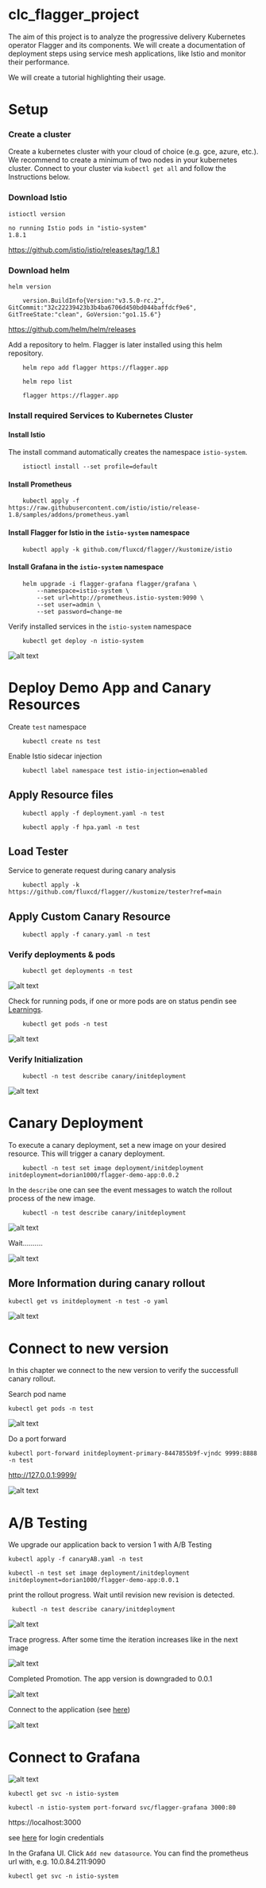 # clc_flagger_project

The aim of this project is to analyze the progressive delivery Kubernetes operator Flagger and its components. We will create a documentation of deployment steps using service mesh applications, like Istio and monitor their performance. 

We will create a tutorial highlighting their usage. 

# Setup

### Create a cluster 

Create a kubernetes cluster with your cloud of choice (e.g. gce, azure, etc.). We recommend to create a minimum of two nodes in your kubernetes cluster.
Connect to your cluster via `kubectl get all` and follow the Instructions below.

### Download Istio

`istioctl version`

```
no running Istio pods in "istio-system"
1.8.1
```

https://github.com/istio/istio/releases/tag/1.8.1

### Download helm

`helm version`

```
    version.BuildInfo{Version:"v3.5.0-rc.2", GitCommit:"32c22239423b3b4ba6706d450bd044baffdcf9e6", GitTreeState:"clean", GoVersion:"go1.15.6"}
```

https://github.com/helm/helm/releases

Add a repository to helm. Flagger is later installed using this helm repository.

```
    helm repo add flagger https://flagger.app
```

```
    helm repo list

    flagger https://flagger.app
```

### Install required Services to Kubernetes Cluster

#### Install Istio

The install command automatically creates the namespace  `istio-system`.

```source
    istioctl install --set profile=default
```

#### Install Prometheus

```source
    kubectl apply -f https://raw.githubusercontent.com/istio/istio/release-1.8/samples/addons/prometheus.yaml
```

#### Install Flagger for Istio in the `istio-system` namespace
```source
    kubectl apply -k github.com/fluxcd/flagger//kustomize/istio
```

#### Install Grafana in the `istio-system` namespace

```source
    helm upgrade -i flagger-grafana flagger/grafana \
        --namespace=istio-system \
        --set url=http://prometheus.istio-system:9090 \
        --set user=admin \
        --set password=change-me
```

Verify installed services in the `istio-system` namespace

```
    kubectl get deploy -n istio-system
```

![alt text](https://github.com/dorian1000/clc_flagger_project/blob/main/images/deployments_after_setup.png)

# Deploy Demo App and Canary Resources

Create `test` namespace

```source
    kubectl create ns test
```

Enable Istio sidecar injection

```source
    kubectl label namespace test istio-injection=enabled
```

## Apply Resource files

```source
    kubectl apply -f deployment.yaml -n test

    kubectl apply -f hpa.yaml -n test
```

## Load Tester

Service to generate request during canary analysis
```source
    kubectl apply -k https://github.com/fluxcd/flagger//kustomize/tester?ref=main
```

## Apply Custom Canary Resource

```source
    kubectl apply -f canary.yaml -n test
```

### Verify deployments & pods

```source
    kubectl get deployments -n test
```

![alt text](https://github.com/dorian1000/clc_flagger_project/blob/main/images/deployments_ns_test.png)

Check for running pods, if one or more pods are on status pendin see [Learnings](https://github.com/dorian1000/clc_flagger_project/blob/main/doc/README.md).

```source
    kubectl get pods -n test
```

![alt text](https://github.com/dorian1000/clc_flagger_project/blob/main/images/pods_ns_test.png)

### Verify Initialization

```souce
    kubectl -n test describe canary/initdeployment
```

![alt text](https://github.com/dorian1000/clc_flagger_project/blob/main/images/describe_canary_resource.png)

# Canary Deployment

To execute a canary deployment, set a new image on your desired resource. This will trigger a canary deployment. 

```source
    kubectl -n test set image deployment/initdeployment initdeployment=dorian1000/flagger-demo-app:0.0.2
```

In the `describe` one can see the event messages to watch the rollout process of the new image.

```source
    kubectl -n test describe canary/initdeployment
```

![alt text](https://github.com/dorian1000/clc_flagger_project/blob/main/images/describe_canary_resource_rollout_live.png)

Wait..........

![alt text](https://github.com/dorian1000/clc_flagger_project/blob/main/images/describe_canary_resource_rollout_live_2.png)

## More Information during canary rollout 

```
kubectl get vs initdeployment -n test -o yaml
```

![alt text](https://github.com/dorian1000/clc_flagger_project/blob/main/images/vs_initdeployment.png)

# Connect to new version

In this chapter we connect to the new version to verify the successfull canary rollout.

Search pod name

```
kubectl get pods -n test
```

![alt text](https://github.com/dorian1000/clc_flagger_project/blob/main/images/get_pods_v2_after_canary.png)

Do a port forward 

```
kubectl port-forward initdeployment-primary-8447855b9f-vjndc 9999:8888 -n test
```

http://127.0.0.1:9999/

![alt text](https://github.com/dorian1000/clc_flagger_project/blob/main/images/app_v2.png)

# A/B Testing

We upgrade our application back to version 1 with A/B Testing

```
kubectl apply -f canaryAB.yaml -n test
```

```
kubectl -n test set image deployment/initdeployment initdeployment=dorian1000/flagger-demo-app:0.0.1                  
```

print the rollout progress. Wait until revision new revision is detected.

```
 kubectl -n test describe canary/initdeployment
```

![alt text](https://github.com/dorian1000/clc_flagger_project/blob/main/images/ab_new_revision_detected.png)

Trace progress. After some time the iteration increases like in the next image

![alt text](https://github.com/dorian1000/clc_flagger_project/blob/main/images/ab_iteration_5.png)

Completed Promotion. The app version is downgraded to 0.0.1

![alt text](https://github.com/dorian1000/clc_flagger_project/blob/main/images/ab_promotion_completed.png)

Connect to the application (see [here](https://github.com/dorian1000/clc_flagger_project/blob/main/README.md#connect-to-new-version))

![alt text](https://github.com/dorian1000/clc_flagger_project/blob/main/images/app_v1.png)
 
# Connect to Grafana

![alt text](https://github.com/dorian1000/clc_flagger_project/blob/main/images/ab_promotion_completed.png)

```
kubectl get svc -n istio-system
```

```
kubectl -n istio-system port-forward svc/flagger-grafana 3000:80
```

https://localhost:3000

see [here](https://github.com/dorian1000/clc_flagger_project#install-grafana-in-the-istio-system-namespace) for login credentials

In the Grafana UI. Click `Add new datasource`. You can find the prometheus url with, e.g. 10.0.84.211:9090

```
kubectl get svc -n istio-system
```


























